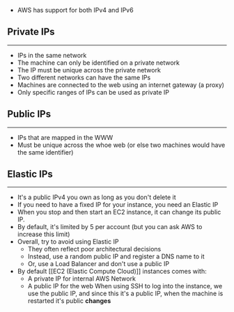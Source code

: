 - AWS has support for both IPv4 and IPv6
## Private IPs
---
- IPs in the same network
- The machine can only be identified on a private network
- The IP must be unique across the private network
- Two different networks can have the same IPs
- Machines are connected to the web using an internet gateway (a proxy)
- Only specific ranges of IPs can be used as private IP
## Public IPs
---
- IPs that are mapped in the WWW
- Must be unique across the whoe web (or else two machines would have the same identifier)
## Elastic IPs
---
- It's a public IPv4 you own as long as you don't delete it
- If you need to have a fixed IP for your instance, you need an Elastic IP
- When you stop and then start an EC2 instance, it can change its public IP.
- By default, it's limited by 5 per account (but you can ask AWS to increase this limit)
- Overall, try to avoid using Elastic IP
	- They often reflect poor architectural decisions
	- Instead, use a random public IP and register a DNS name to it
	- Or, use a Load Balancer and don't use a public IP
- By default [[EC2 (Elastic Compute Cloud)]] instances comes with:
	- A private IP for internal AWS Network
	- A public IP for the web
When using SSH to log into the instance, we use the public IP, and since this it's a public IP, when the machine is restarted it's public __changes__